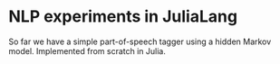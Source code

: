 # NLP experiments in JuliaLang
So far we have a simple part-of-speech tagger using a hidden Markov model.
Implemented from scratch in Julia.

